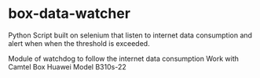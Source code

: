 # box-data-watcher
Python Script built on selenium that listen to internet data consumption and alert when when the threshold is exceeded.

Module of watchdog to follow the internet data consumption
Work with Camtel Box Huawei Model B310s-22